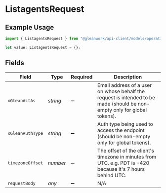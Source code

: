 # ListagentsRequest

## Example Usage

```typescript
import { ListagentsRequest } from "@gleanwork/api-client/models/operations";

let value: ListagentsRequest = {};
```

## Fields

| Field                                                                                                                    | Type                                                                                                                     | Required                                                                                                                 | Description                                                                                                              |
| ------------------------------------------------------------------------------------------------------------------------ | ------------------------------------------------------------------------------------------------------------------------ | ------------------------------------------------------------------------------------------------------------------------ | ------------------------------------------------------------------------------------------------------------------------ |
| `xGleanActAs`                                                                                                            | *string*                                                                                                                 | :heavy_minus_sign:                                                                                                       | Email address of a user on whose behalf the request is intended to be made (should be non-empty only for global tokens). |
| `xGleanAuthType`                                                                                                         | *string*                                                                                                                 | :heavy_minus_sign:                                                                                                       | Auth type being used to access the endpoint (should be non-empty only for global tokens).                                |
| `timezoneOffset`                                                                                                         | *number*                                                                                                                 | :heavy_minus_sign:                                                                                                       | The offset of the client's timezone in minutes from UTC. e.g. PDT is -420 because it's 7 hours behind UTC.               |
| `requestBody`                                                                                                            | *any*                                                                                                                    | :heavy_minus_sign:                                                                                                       | N/A                                                                                                                      |